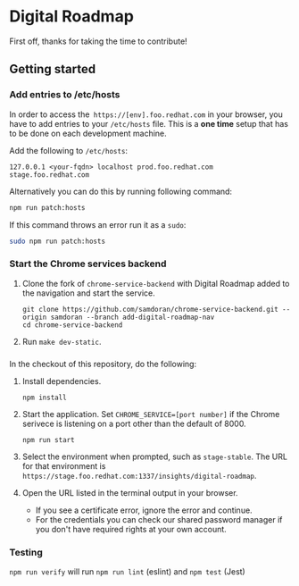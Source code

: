 # Digital Roadmap

First off, thanks for taking the time to contribute!

## Getting started

### Add entries to /etc/hosts

In order to access the` https://[env].foo.redhat.com` in your browser, you have to add entries to your `/etc/hosts` file. This is a **one time** setup that has to be done on each development machine.

Add the following to `/etc/hosts`:

```
127.0.0.1 <your-fqdn> localhost prod.foo.redhat.com stage.foo.redhat.com
```

Alternatively you can do this by running following command:
```bash
npm run patch:hosts
```

If this command throws an error run it as a `sudo`:
```bash
sudo npm run patch:hosts
```

### Start the Chrome services backend ###

1. Clone the fork of `chrome-service-backend` with Digital Roadmap added to the navigation and start the service.

   ```
   git clone https://github.com/samdoran/chrome-service-backend.git --origin samdoran --branch add-digital-roadmap-nav
   cd chrome-service-backend
   ```

1. Run `make dev-static`.

###

In the checkout of this repository, do the following:

1. Install dependencies.

   ```npm install```

1. Start the application. Set `CHROME_SERVICE=[port number]` if the Chrome serivece is listening on a port other than the default of 8000.

   ```npm run start```

1. Select the environment when prompted, such as `stage-stable`. The URL for that environment is `https://stage.foo.redhat.com:1337/insights/digital-roadmap`.

1. Open the URL listed in the terminal output in your browser.

   * If you see a certificate error, ignore the error and continue.
   * For the credentials you can check our shared password manager if you don't have required rights at your own account.

### Testing

`npm run verify` will run `npm run lint` (eslint) and `npm test` (Jest)
